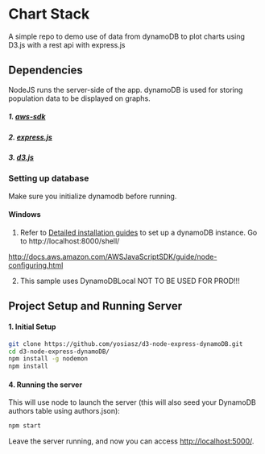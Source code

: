 # Chart Stack
A simple repo to demo use of data from dynamoDB to plot
charts using D3.js with a rest api with express.js

## Dependencies
NodeJS runs the server-side of the app. dynamoDB is used for storing population data to be displayed on graphs.

##### 1. [aws-sdk](https://www.npmjs.com/package/aws-sdk)
##### 2. [express.js](https://www.npmjs.com/package/express)
##### 3. [d3.js](https://www.npmjs.com/package/d3)

### Setting up database
Make sure you initialize dynamodb before running. 

#### Windows

1. Refer to [Detailed installation guides](http://docs.aws.amazon.com/amazondynamodb/latest/developerguide/DynamoDBLocal.html) to set up a dynamoDB instance. Go to http://localhost:8000/shell/

http://docs.aws.amazon.com/AWSJavaScriptSDK/guide/node-configuring.html

2. This sample uses DynamoDBLocal NOT TO BE USED FOR PROD!!!

## Project Setup and Running Server
#### 1. Initial Setup
```bash
git clone https://github.com/yosiasz/d3-node-express-dynamoDB.git
cd d3-node-express-dynamoDB/
npm install -g nodemon
npm install
```

#### 4. Running the server
This will use node to launch the server (this will also seed your DynamoDB authors table using authors.json):
```bash
npm start
```
Leave the server running, and now you can access [http://localhost:5000/](http://localhost:5000/).
